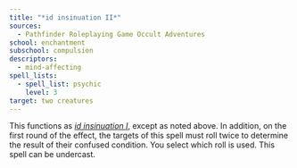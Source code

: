 ```yaml
---
title: "*id insinuation II*"
sources:
  - Pathfinder Roleplaying Game Occult Adventures
school: enchantment
subschool: compulsion
descriptors:
  - mind-affecting
spell_lists:
  - spell_list: psychic
    level: 3
target: two creatures
---
```


This functions as [*id insinuation I*](/spells/id-insinuation-i/), except as noted above. In addition, on the first round of the effect, the targets of this spell must roll twice to determine the result of their confused condition. You select which roll is used. This spell can be undercast.
